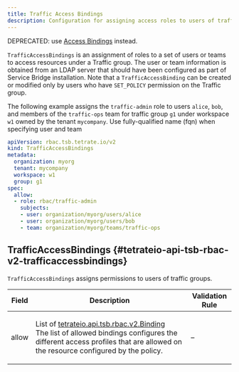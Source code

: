 ```yaml
---
title: Traffic Access Bindings
description: Configuration for assigning access roles to users of traffic groups.
---
```




<!-- WARNING: This page is generated. Please take a look at extensions/plugin-service-bridge-api-docs/src/files/doc/page.ejs -->

DEPRECATED: use [Access Bindings](https://tetrate.io/docs/reference/config/rbac/v2/access-bindings.html) instead.

`TrafficAccessBindings` is an assignment of roles to a set of users or
teams to access resources under a Traffic group.  The user or team
information is obtained from an LDAP server that should have been
configured as part of Service Bridge installation. Note that a
`TrafficAccessBinding` can be created or modified only by users who
have `SET_POLICY` permission on the Traffic group.

The following example assigns the `traffic-admin` role to users
`alice`, `bob`, and members of the `traffic-ops` team for
traffic group `g1` under workspace `w1` owned by the tenant
`mycompany`. Use fully-qualified name (fqn) when specifying user and team

```yaml
apiVersion: rbac.tsb.tetrate.io/v2
kind: TrafficAccessBindings
metadata:
  organization: myorg
  tenant: mycompany
  workspace: w1
  group: g1
spec:
  allow:
  - role: rbac/traffic-admin
    subjects:
    - user: organization/myorg/users/alice
    - user: organization/myorg/users/bob
    - team: organization/myorg/teams/traffic-ops
```





## TrafficAccessBindings {#tetrateio-api-tsb-rbac-v2-trafficaccessbindings}

`TrafficAccessBindings` assigns permissions to users of traffic groups.



  
<div class="generated-table"></div>

<table>
<thead>
<tr>
<th>Field</th>
<th class="description">Description</th>
<th>Validation Rule</th>
</tr>
</thead>
    
<tr>
<td>


allow

</td>

<td>

List of [tetrateio.api.tsb.rbac.v2.Binding](../../../tsb/rbac/v2/binding#tetrateio-api-tsb-rbac-v2-binding) <br/> The list of allowed bindings configures the different access profiles that
are allowed on the resource configured by the policy.

</td>

<td>

&ndash;

</td>
</tr>
    
</table>
  



